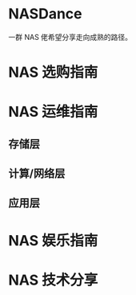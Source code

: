 # NASDance

一群 NAS 佬希望分享走向成熟的路径。


# NAS 选购指南


# NAS 运维指南

## 存储层

## 计算/网络层

## 应用层


# NAS 娱乐指南


# NAS 技术分享
